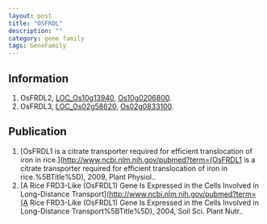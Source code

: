 ```yaml
---
layout: post
title: "OSFRDL"
description: ""
category: gene family
tags: GeneFamily
---
```


## Information
1. OsFRDL2, [LOC_Os10g13940](http://rice.plantbiology.msu.edu/cgi-bin/ORF_infopage.cgi?orf=LOC_Os10g13940), [Os10g0206800](http://rapdb.dna.affrc.go.jp/viewer/gbrowse_details/irgsp1?name=Os10g0206800).
2. OsFRDL3, [LOC_Os02g58620](http://rice.plantbiology.msu.edu/cgi-bin/ORF_infopage.cgi?orf=LOC_Os02g58620), [Os02g0833100](http://rapdb.dna.affrc.go.jp/viewer/gbrowse_details/irgsp1?name=Os02g0833100).

## Publication
1. [OsFRDL1 is a citrate transporter required for efficient translocation of iron in  rice.](http://www.ncbi.nlm.nih.gov/pubmed?term=(OsFRDL1 is a citrate transporter required for efficient translocation of iron in  rice.%5BTitle%5D), 2009, Plant Physiol..
2. [A Rice FRD3-Like (OsFRDL1) Gene Is Expressed in the Cells Involved in Long-Distance Transport](http://www.ncbi.nlm.nih.gov/pubmed?term=(A Rice FRD3-Like (OsFRDL1) Gene Is Expressed in the Cells Involved in Long-Distance Transport%5BTitle%5D), 2004, Soil Sci. Plant Nutr..


